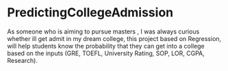 # PredictingCollegeAdmission
As someone who is aiming to pursue masters , I was always curious whether ill get admit in my dream  college, this project based on Regression, will help students know the probability that they can get into a  college based on the inputs (GRE, TOEFL, University Rating, SOP, LOR, CGPA, Research).
